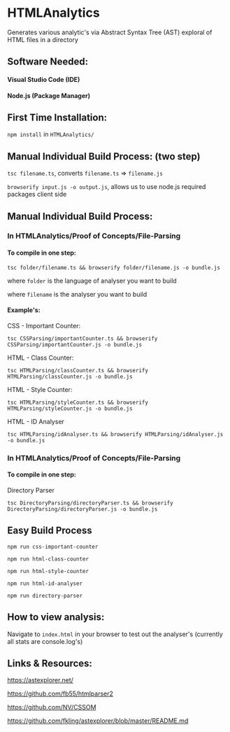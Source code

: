 # HTMLAnalytics
Generates various analytic's via Abstract Syntax Tree (AST) exploral of HTML files in a directory
## Software Needed:
#### Visual Studio Code (IDE)
#### Node.js (Package Manager)

## First Time Installation:
`npm install` in `HTMLAnalytics/`

## Manual Individual Build Process: (two step)
`tsc filename.ts`, converts `filename.ts` => `filename.js`

`browserify input.js -o output.js`, allows us to use node.js required packages client side

## Manual Individual Build Process:
### In HTMLAnalytics/Proof of Concepts/File-Parsing
#### To compile in one step:

`tsc folder/filename.ts && browserify folder/filename.js -o bundle.js`

where `folder` is the language of analyser you want to build

where `filename` is the analyser you want to build

#### Example's:
 CSS - Important Counter:
 
`tsc CSSParsing/importantCounter.ts && browserify CSSParsing/importantCounter.js -o bundle.js`

HTML - Class Counter:

`tsc HTMLParsing/classCounter.ts && browserify HTMLParsing/classCounter.js -o bundle.js`

HTML - Style Counter:

`tsc HTMLParsing/styleCounter.ts && browserify HTMLParsing/styleCounter.js -o bundle.js`

HTML - ID Analyser

`tsc HTMLParsing/idAnalyser.ts && browserify HTMLParsing/idAnalyser.js -o bundle.js`

### In HTMLAnalytics/Proof of Concepts/File-Parsing
#### To compile in one step:
Directory Parser

`tsc DirectoryParsing/directoryParser.ts && browserify DirectoryParsing/directoryParser.js -o bundle.js`

## Easy Build Process
`npm run css-important-counter`

`npm run html-class-counter`

`npm run html-style-counter`

`npm run html-id-analyser`

`npm run directory-parser`

## How to view analysis:
Navigate to `index.html` in your browser to test out the analyser's (currently all stats are console.log's)

## Links & Resources:
https://astexplorer.net/

https://github.com/fb55/htmlparser2

https://github.com/NV/CSSOM

https://github.com/fkling/astexplorer/blob/master/README.md

